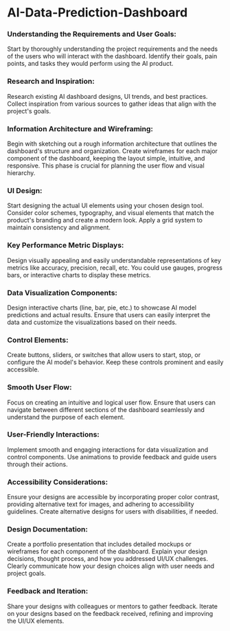 # AI-Data-Prediction-Dashboard

### Understanding the Requirements and User Goals:
Start by thoroughly understanding the project requirements and the needs of the users who will interact with the dashboard. Identify their goals, pain points, and tasks they would perform using the AI product.

### Research and Inspiration:
Research existing AI dashboard designs, UI trends, and best practices. Collect inspiration from various sources to gather ideas that align with the project's goals.

### Information Architecture and Wireframing:
Begin with sketching out a rough information architecture that outlines the dashboard's structure and organization. Create wireframes for each major component of the dashboard, keeping the layout simple, intuitive, and responsive. This phase is crucial for planning the user flow and visual hierarchy.

### UI Design:
Start designing the actual UI elements using your chosen design tool. Consider color schemes, typography, and visual elements that match the product's branding and create a modern look. Apply a grid system to maintain consistency and alignment.

### Key Performance Metric Displays:
Design visually appealing and easily understandable representations of key metrics like accuracy, precision, recall, etc. You could use gauges, progress bars, or interactive charts to display these metrics.

### Data Visualization Components:
Design interactive charts (line, bar, pie, etc.) to showcase AI model predictions and actual results. Ensure that users can easily interpret the data and customize the visualizations based on their needs.

### Control Elements:
Create buttons, sliders, or switches that allow users to start, stop, or configure the AI model's behavior. Keep these controls prominent and easily accessible.

### Smooth User Flow:
Focus on creating an intuitive and logical user flow. Ensure that users can navigate between different sections of the dashboard seamlessly and understand the purpose of each element.

### User-Friendly Interactions:
Implement smooth and engaging interactions for data visualization and control components. Use animations to provide feedback and guide users through their actions.

### Accessibility Considerations:
Ensure your designs are accessible by incorporating proper color contrast, providing alternative text for images, and adhering to accessibility guidelines. Create alternative designs for users with disabilities, if needed.

### Design Documentation:
Create a portfolio presentation that includes detailed mockups or wireframes for each component of the dashboard. Explain your design decisions, thought process, and how you addressed UI/UX challenges. Clearly communicate how your design choices align with user needs and project goals.

### Feedback and Iteration:
Share your designs with colleagues or mentors to gather feedback. Iterate on your designs based on the feedback received, refining and improving the UI/UX elements.
